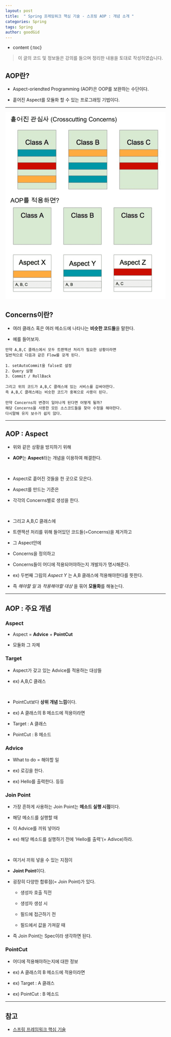 ```yaml
---
layout: post
title:  " Spring 프레임워크 핵심 기술 - 스프링 AOP : 개념 소개 "
categories: Spring
tags: Spring
author: goodGid
---
```

* content
{:toc}

> 이 글의 코드 및 정보들은 강의를 들으며 정리한 내용을 토대로 작성하였습니다.


## AOP란?

* Aspect-oriendted Programming (AOP)은 OOP를 보완하는 수단이다.

* 흩어진 Aspect를 모듈화 할 수 있는 프로그래밍 기법이다.


---

![](/assets/img/spring/spring_framwework_core_concept_1.png)

## Concerns이란?

* 여러 클래스 혹은 여러 메소드에 나타나는 **비슷한 코드들**을 말한다.

* 예를 들어보자.

```
만약 A,B,C 클래스에서 모두 트랜잭션 처리가 필요한 상황이라면
일반적으로 다음과 같은 Flow를 갖게 된다.

1. setAutoCommit을 false로 설정
2. Query 실행
3. Commit / RollBack

그리고 위의 코드가 A,B,C 클래스에 있는 서비스를 감싸야한다.
즉 A,B,C 클래스에는 비슷한 코드가 중복으로 사용이 된다.

만약 Concerns의 변경이 일어나게 된다면 어떻게 될까?
해당 Concerns을 사용한 모든 소스코드들을 찾아 수정을 해야한다.
다시말해 유지 보수가 쉽지 않다.
```










---


## AOP : Aspect

* 위와 같은 상황을 방지하기 위해 

* **AOP**는 **Aspect**라는 개념을 이용하여 해결한다.

<br>

* Aspect로 흩어진 것들을 한 곳으로 모은다.

* Aspect를 만드는 기준은 

* 각각의 Concerns별로 생성을 한다.

<br>

* 그리고 A,B,C 클래스에 

* 트랜잭션 처리를 위해 들어있던 코드들(=Concerns)을 제거하고 

* 그 Aspect안에 

* Concerns을 정의하고 

* Concerns들이 어디에 적용되어야하는지 개발자가 명시해준다.

* ex) 두번째 그림의 *Aspect Y* 는 A,B 클래스에 적용해야한다를 뜻한다.

* 즉 *해야할 일* 과 *적용해야할 대상* 을 묶어 **모듈화**를 해놓는다.


---

## AOP : 주요 개념

### Aspect

* Aspect = **Advice** + **PointCut**

* 모듈화 그 자체

### Target 

* Aspect가 갖고 있는 Advice를 적용하는 대상들 

* ex) A,B,C 클래스

<br>

* PointCut보다 **상위 개념 느낌**이다. 

* ex) A 클래스의 B 메소드에 적용이라면 

* Target : A 클래스

* PointCut : B 메소드

### Advice

* What to do = 해야할 일

* ex) 로깅을 한다. 

* ex) Hello를 출력한다. 등등


### Join Point

* 가장 흔하게 사용하는 Join Point는 **메소드 실행 시점**이다.

* 해당 메소드를 실행할 때 

* 이 Advice를 끼워 넣어라 

* ex) 해당 메소드를 실행하기 전에 'Hello를 출력'(= Adivce)하라.

<br>

* 여기서 끼워 넣을 수 있는 지점이 

* **Joint Point**이다.

* 굉장히 다양한 합류점(= Join Point)가 있다.

    - 생성자 호출 직전

    - 생성자 생성 시

    - 필드에 접근하기 전

    - 필드에서 값을 가져갈 때 

* 즉 Join Point는 Spec이라 생각하면 된다.


### PointCut

* 어디에 적용해야하는지에 대한 정보

* ex) A 클래스의 B 메소드에 적용이라면 

* ex) Target : A 클래스 

* ex) PointCut : B 메소드


---

## 참고

* [스프링 프레임워크 핵심 기술](https://www.inflearn.com/course/spring-framework_core)

